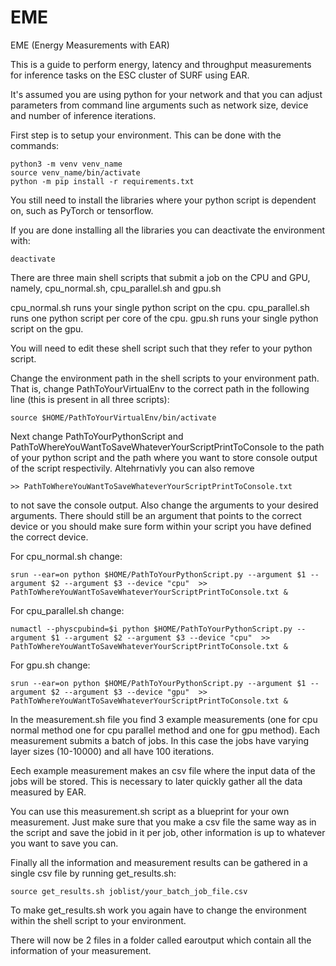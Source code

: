 # EME
EME (Energy Measurements with EAR)

This is a guide to perform energy, latency and throughput measurements for inference tasks on the ESC cluster of SURF using EAR. 

It's assumed you are using python for your network and that you can adjust parameters from command line arguments such as network size, device and number of inference iterations. 

First step is to setup your environment.
This can be done with the commands: 
~~~
python3 -m venv venv_name 
source venv_name/bin/activate 
python -m pip install -r requirements.txt 
~~~
You still need to install the libraries where your python script is dependent on, such as PyTorch or tensorflow. 

If you are done installing all the libraries you can deactivate the environment with:
~~~
deactivate
~~~

There are three main shell scripts that submit a job on the CPU and GPU, namely, cpu_normal.sh, cpu_parallel.sh and gpu.sh 

cpu_normal.sh runs your single python script on the cpu.
cpu_parallel.sh runs one python script per core of the cpu. 
gpu.sh runs your single python script on the gpu. 

You will need to edit these shell script such that they refer to your python script. 

Change the environment path in the shell scripts to your environment path. That is, change PathToYourVirtualEnv to the correct path in the following line (this is present in all three scripts): 

~~~
source $HOME/PathToYourVirtualEnv/bin/activate 
~~~

Next change PathToYourPythonScript and PathToWhereYouWantToSaveWhateverYourScriptPrintToConsole to the path of your python script and the path where you want to store console output of the script respectivily. Altehrnativly you can also remove 
~~~
>> PathToWhereYouWantToSaveWhateverYourScriptPrintToConsole.txt
~~~
to not save the console output. Also change the arguments to your desired arguments. There should still be an argument that points to the correct device or you should make sure form within your script you have defined the correct device. 

For cpu_normal.sh change: 
~~~
srun --ear=on python $HOME/PathToYourPythonScript.py --argument $1 --argument $2 --argument $3 --device "cpu"  >> PathToWhereYouWantToSaveWhateverYourScriptPrintToConsole.txt &
~~~

For cpu_parallel.sh change:
~~~
numactl --physcpubind=$i python $HOME/PathToYourPythonScript.py --argument $1 --argument $2 --argument $3 --device "cpu"  >> PathToWhereYouWantToSaveWhateverYourScriptPrintToConsole.txt &
~~~

For gpu.sh change:
~~~
srun --ear=on python $HOME/PathToYourPythonScript.py --argument $1 --argument $2 --argument $3 --device "gpu"  >> PathToWhereYouWantToSaveWhateverYourScriptPrintToConsole.txt &
~~~

In the measurement.sh file you find 3 example measurements (one for cpu normal method one for cpu parallel method and one for gpu method). Each measurement submits a batch of jobs. In this case the jobs have varying layer sizes (10-10000) and all have 100 iterations. 

Eech example measurement makes an csv file where the input data of the jobs will be stored. This is necessary to later quickly gather all the data measured by EAR. 

You can use this measurement.sh script as a blueprint for your own measurement. Just make sure that you make a csv file the same way as in the script and save the jobid in it per job, other information is up to whatever you want to save you can. 

Finally all the information and measurement results can be gathered in a single csv file by running get_results.sh:
~~~
source get_results.sh joblist/your_batch_job_file.csv
~~~
To make get_results.sh work you again have to change the environment within the shell script to your environment. 

There will now be 2 files in a folder called earoutput which contain all the information of your measurement. 

